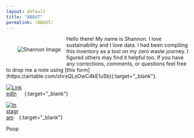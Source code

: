 ```yaml
---
layout: default
title: "ABOUT"
permalink: /ABOUT/
---
```

<p style="padding: 15px; float:left">
    <img src="/ZeroWastePDX/assets/DSC_0542-min.png" alt="Shannon Image" style="max-width: 400px;">
</p>
Hello there! My name is Shannon. 
I love sustainability and I love data. 
I had been compiling this inventory as a tool on my zero waste journey. I figured others may find it helpful too. 
If you have any corrections, comments, or questions feel free to drop me a note using [this form](https://airtable.com/shrxQLsOwC4kE1uSb){:target="_blank"}. 

[<img src="/ZeroWastePDX/assets/linkedin-button-png-2.png" alt="LinkedIn" style="max-width: 50px; display: inline">](https://www.linkedin.com/in/shannon-tivona/){:target="_blank"} 

[<img src="/ZeroWastePDX/assets/instagram-logo-png-transparent-0.png" alt="Instagram" style="max-width: 35px; display: inline">](https://www.instagram.com/stivona/){:target="_blank"} 

Poop

